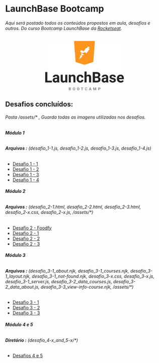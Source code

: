 # LaunchBase Bootcamp

###### Aqui será postado todos os conteúdos propostos em aula, desafios e outros. Do curso Bootcamp LaunchBase da [Rocketseat](https://rocketseat.com.br/).

<div align="center">
<img src="logo-lauchbase.png" width="250px" height="auto">
</div>

## Desafios concluídos:
###### Pasta /assets/* ,  Guarda todas as imagens utilizadas nos desafios.

###### **Módulo 1**
###### **Arquivos :** (desafio_1-1.js, desafio_1-2.js, desafio_1-3.js, desafio_1-4.js)
- [Desafio 1 - 1](https://github.com/douglas-vitor/LaunchBase_bootcamp/blob/master/desafio_1-1.js)
- [Desafio 1 - 2](https://github.com/douglas-vitor/LaunchBase_bootcamp/blob/master/desafio_1-2.js)
- [Desafio 1 - 3](https://github.com/douglas-vitor/LaunchBase_bootcamp/blob/master/desafio_1-3.js)
- [Desafio 1 - 4](https://github.com/douglas-vitor/LaunchBase_bootcamp/blob/master/desafio_1-4.js)
###### **Módulo 2**
###### **Arquivos :** (desafio_2-1.html, desafio_2-2.html, desafio_2-3.html, desafio_2-x.css, desafio_2-x.js, /assets/*)
- [Desafio 2 - Foodfy](https://github.com/douglas-vitor/foodfy)
- [Desafio 2 - 1](https://github.com/douglas-vitor/LaunchBase_bootcamp/blob/master/desafio_2-1.html)
- [Desafio 2 - 2](https://github.com/douglas-vitor/LaunchBase_bootcamp/blob/master/desafio_2-2.html)
- [Desafio 2 - 3](https://github.com/douglas-vitor/LaunchBase_bootcamp/blob/master/desafio_2-3.html)
###### **Módulo 3**
###### **Arquivos :** (desafio_3-1_about.njk, desafio_3-1_courses.njk, desafio_3-1_layout.njk, desafio_3-1_not-found.njk, desafio_3-x.css, desafio_3-x.js, desafio_3-1_server.js, desafio_3-2_data_courses.js, desafio_3-2_data_about.js, desafio_3-3_view-info-course.njk, /assets/*)
- [Desafio 3 - 1](https://github.com/douglas-vitor/LaunchBase_bootcamp/blob/master/desafio_3-1_server.js)
- [Desafio 3 - 2](https://github.com/douglas-vitor/LaunchBase_bootcamp/blob/master/desafio_3-2_data_courses.js)
- [Desafio 3 - 3](https://github.com/douglas-vitor/LaunchBase_bootcamp/blob/master/desafio_3-3_view-info-course.njk)
###### **Módulo 4 e 5**
###### **Diretório :** (desafio_4-x_and_5-x/*)
- [Desafios 4 e 5](https://github.com/douglas-vitor/LaunchBase_bootcamp/blob/master/desafio_4-x_and_5-x/)